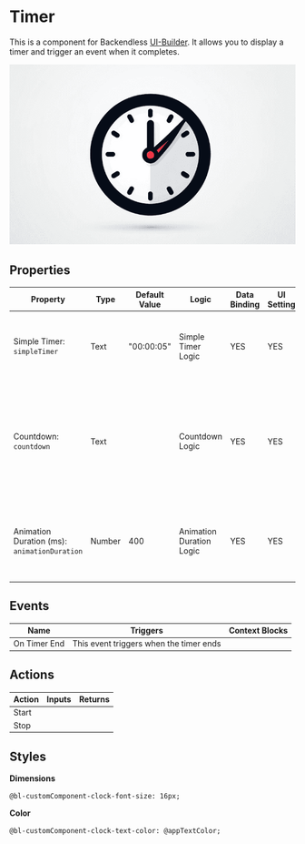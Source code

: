 # Timer

This is a component for Backendless [UI-Builder](https://backendless.com/developers/#ui-builder). It allows you to
display a timer and trigger an event when it completes.

<p align="center">
  <img src="./thumbnail.png" alt="main thumbnail" width="780"/>
</p>

## Properties

| Property                                     | Type   | Default Value | Logic                    | Data Binding | UI Setting | Description                                                                                                       |
|----------------------------------------------|--------|---------------|--------------------------|--------------|------------|-------------------------------------------------------------------------------------------------------------------|
| Simple Timer: `simpleTimer`                  | Text   | "00:00:05"    | Simple Timer Logic       | YES          | YES        | Allows to determine a regular timer. Format of timer: '00:05:00'.                                                 |
| Countdown: `countdown`                       | Text   |               | Countdown Logic          | YES          | YES        | Allows you to specify the date, time, and time zone when the timer will expire. Signature `MM.DD.YY HH:MM:SS UTC` |
| Animation Duration (ms): `animationDuration` | Number | 400           | Animation Duration Logic | YES          | YES        | Allows to determine the duration of the animation to change the time.                                             |

## Events

| Name         | Triggers                                | Context Blocks |
|--------------|-----------------------------------------|----------------|
| On Timer End | This event triggers when the timer ends |                |

## Actions

| Action | Inputs | Returns |
|--------|--------|---------|
| Start  |        |         |
| Stop   |        |         |

## Styles

**Dimensions**

```
@bl-customComponent-clock-font-size: 16px;
```

**Color**

```
@bl-customComponent-clock-text-color: @appTextColor;
```
